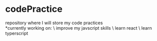# codePractice
repository where I will store my code practices
\
*currently working on:
\   improve my javscript skills
\   learn react
\   learn typerscript

